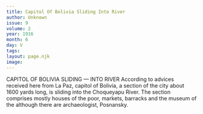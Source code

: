 ```yaml
---
title: Capitol Of Bolivia Sliding Into River
author: Unknown
issue: 9
volume: 2
year: 1916
month: 6
day: V
tags:
layout: page.njk
image:
---
```

CAPITOL OF BOLIVIA SLIDING — INTO RIVER       According to advices received here from La Paz, capitol of Bolivia, a section of the city about 1600 yards long, is sliding into the Choqueyapu River. The section comprises mostly houses of the poor, markets, barracks and the museum of the although there are archaeologist, Posnansky.

